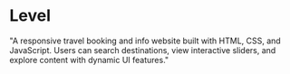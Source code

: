 # Level
"A responsive travel booking and info website built with HTML, CSS, and JavaScript. Users can search destinations, view interactive sliders, and explore content with dynamic UI features."
